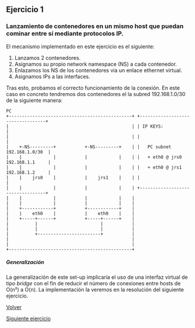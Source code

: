 ## Ejercicio 1

### Lanzamiento de contenedores en un mismo host que puedan cominar entre sí mediante protocolos IP.

El mecanismo implementado en este ejercicio es el siguiente:
1.  Lanzamos 2 contenedores.
2.  Asignamos su propio network namespace (NS) a cada contenedor.
3.  Enlazamos los NS de los contenedores via un enlace ethernet virtual.
3.  Asignamos IPs a las interfaces.

Tras esto, probamos el correcto funcionamiento de la conexión. 
En este caso en concreto tendremos dos contenedores el la subred 192.168.1.0/30 de la siguiente manera:

    PC
    +-----------------------------------------------+ +----------------------------------+
    |                                               | | IP KEYS:                         |
    |                                               | |                                  |
    |    +-NS---------+           +-NS---------+    | |   PC subnet      192.168.1.0/30  |
    |    |            |           |            |    | |   + eth0 @ jrs0  192.168.1.1     |
    |    |            |           |            |    | |   + eth0 @ jrs1  192.168.1.2     |
    |    |    jrs0    |           |    jrs1    |    | |                                  |
    |    |            |           |            |    | +----------------------------------+
    |    |            |           |            |    | 
    |    |            |           |            |    | 
    |    +------------+           +------------+    | 
    |    |    eth0    |           |    eth0    |    | 
    |    +-----+------+           +-----+------+    | 
    |          |                        |           | 
    |          |                        |           | 
    |          +------------------------+           | 
    |                                               | 
    |                                               | 
    +-----------------------------------------------+ 

##### Generalización

La generalización de este set-up implicaría el uso de una interfaz virtual de tipo *bridge* con el fin de reducir el número de conexiones entre hosts de O(n²) a O(n). La ímplementación la veremos en la resolución del siguiente ejercicio.

[Volver](..)

[Siguiente ejercicio](../2)
